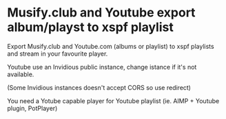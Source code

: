 # Musify.club and Youtube export album/playst to xspf playlist

Export Musify.club and Youtube.com (albums or playlist) to xspf playlists and stream in your favourite player. 

Youtube use an Invidious public instance, change istance if it's not available.

(Some Invidious instances doesn't accept CORS so use redirect)

You need a Yotube capable player for Youtube playlist (ie. AIMP + Youtube plugin, PotPlayer)

